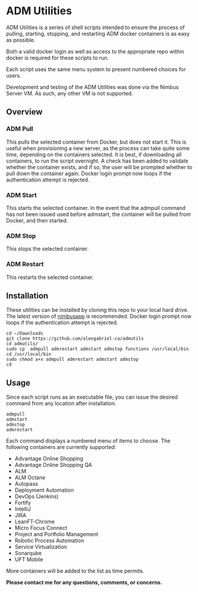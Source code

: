 # ADM Utilities

ADM Utilities is a series of shell scripts intended to ensure the process of pulling, starting, stopping, and restarting ADM docker containers is as easy as possible.

Both a valid docker login as well as access to the appropriate repo within docker is required for these scripts to run.

Each script uses the same menu system to present numbered choices for users.

Development and testing of the ADM Utilities was done via the Nimbus Server VM.  As such, any other VM is not supported.

## Overview
### ADM Pull
This pulls the selected container from Docker, but does not start it.  This is useful when provisioning a new server, as the process can take quite some time, depending on the containers selected.  It is best, if downloading all containers, to run the script overnight.  A check has been added to validate whether the container exists, and if so, the user will be prompted whether to pull down the container again.  Docker login prompt now loops if the authentication attempt is rejected.

### ADM Start
This starts the selected container.  In the event that the admpull command has not been issued used before admstart, the container will be pulled from Docker, and then started.

### ADM Stop
This stops the selected container.

### ADM Restart
This restarts the selected container.

## Installation
These utilities can be installed by cloning this repo to your local hard drive.  The latest version of [nimbusapp](https://github.com/admpresales/nimbusapp/) is recommended.  Docker login prompt now loops if the authentication attempt is rejected.

`cd ~/Downloads`  
`git clone https://github.com/alexgabriel-ca/admutils`  
`cd admutils/`  
`sudo cp  admpull admrestart admstart admstop functions /usr/local/bin`  
`cd /usr/local/bin`  
`sudo chmod a+x admpull admrestart admstart admstop`  
`cd`  

## Usage
Since each script runs as an executable file, you can issue the desired command from any location after installation.  

`admpull`  
`admstart`  
`admstop`  
`admrestart`  

Each command displays a numbered menu of items to choose.  The following containers are currently supported:
* Advantage Online Shopping
* Advantage Online Shopping QA
* ALM
* ALM Octane
* Autopass
* Deployment Automation
* DevOps (Jenkins)
* Fortify
* IntelliJ
* JIRA
* LeanFT-Chrome
* Micro Focus Connect
* Project and Portfolio Management
* Robotic Process Automation
* Service Virtualization
* Sonarqube
* UFT Mobile

More containers will be added to the list as time permits.

**Please contact me for any questions, comments, or concerns.**
